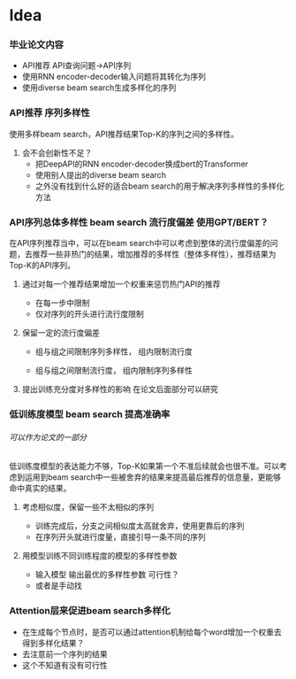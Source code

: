 # Idea

### 毕业论文内容

- API推荐 API查询问题->API序列
- 使用RNN encoder-decoder输入问题将其转化为序列
- 使用diverse beam search生成多样化的序列

### API推荐 序列多样性

使用多样beam search，API推荐结果Top-K的序列之间的多样性。

1. 会不会创新性不足？
   - 把DeepAPI的RNN encoder-decoder换成bert的Transformer
   - 使用别人提出的diverse beam search
   - 之外没有找到什么好的适合beam search的用于解决序列多样性的多样化方法

### API序列总体多样性 beam search 流行度偏差 使用GPT/BERT？

在API序列推荐当中，可以在beam search中可以考虑到整体的流行度偏差的问题，去推荐一些非热门的结果，增加推荐的多样性（整体多样性），推荐结果为Top-K的API序列。

1. 通过对每一个推荐结果增加一个权重来惩罚热门API的推荐
    - 在每一步中限制
    - 仅对序列的开头进行流行度限制
2. 保留一定的流行度偏差
    - 组与组之间限制序列多样性， 组内限制流行度
    
    - 组与组之间限制流行度， 组内限制序列多样性
    
3. 提出训练充分度对多样性的影响 在论文后面部分可以研究

### 低训练度模型 beam search 提高准确率

###### 可以作为论文的一部分

低训练度模型的表达能力不够，Top-K如果第一个不准后续就会也很不准。可以考虑到运用到beam search中一些被舍弃的结果来提高最后推荐的信息量，更能够命中真实的结果。

1. 考虑相似度，保留一些不太相似的序列
   - 训练完成后，分支之间相似度太高就舍弃，使用更靠后的序列
   - 在序列开头就进行度量，直接引导一条不同的序列

2. 用模型训练不同训练程度的模型的多样性参数
   - 输入模型 输出最优的多样性参数 可行性？
   - 或者是手动找

### Attention层来促进beam search多样化

- 在生成每个节点时，是否可以通过attention机制给每个word增加一个权重去得到多样化结果？
- 去注意前一个序列的结果
- 这个不知道有没有可行性

